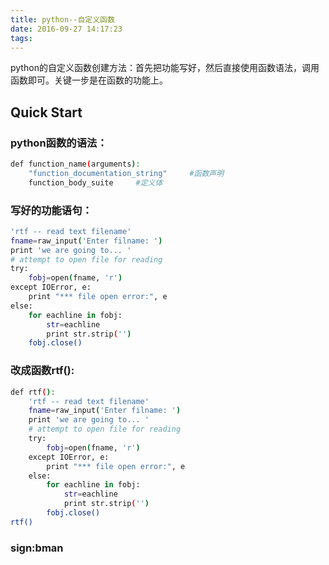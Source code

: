 ```yaml
---
title: python--自定义函数
date: 2016-09-27 14:17:23
tags:
---
```

python的自定义函数创建方法：首先把功能写好，然后直接使用函数语法，调用函数即可。关键一步是在函数的功能上。

## Quick Start

### python函数的语法：
``` bash
def function_name(arguments):
	"function_documentation_string"     #函数声明
	function_body_suite		#定义体
```

### 写好的功能语句：
``` bash
'rtf -- read text filename'
fname=raw_input('Enter filname: ')
print 'we are going to... '
# attempt to open file for reading
try:
	fobj=open(fname, 'r')
except IOError, e:
	print "*** file open error:", e
else:
	for eachline in fobj:
		str=eachline
		print str.strip('')
	fobj.close()
```

### 改成函数rtf():
``` bash
def rtf():
	'rtf -- read text filename'
	fname=raw_input('Enter filname: ')
	print 'we are going to... '
	# attempt to open file for reading
	try:
		fobj=open(fname, 'r')
	except IOError, e:
		print "*** file open error:", e
	else:
		for eachline in fobj:
			str=eachline
			print str.strip('')
		fobj.close()
rtf()
```

### sign:bman